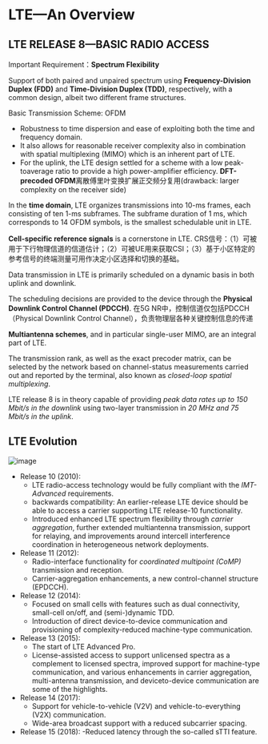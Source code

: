# LTE—An Overview
## LTE RELEASE 8—BASIC RADIO ACCESS
Important Requirement：**Spectrum Flexibility**

Support of both paired and unpaired spectrum using **Frequency-Division Duplex (FDD)** and **Time-Division Duplex (TDD)**, respectively,
with a common design, albeit two different frame structures.

Basic Transmission Scheme: OFDM
- Robustness to time dispersion and ease of exploiting both the time and frequency domain.
- It also allows for reasonable receiver complexity also in combination with spatial multiplexing (MIMO) which is an inherent part of LTE.
- For the uplink, the LTE design settled for a scheme with a low peak-toaverage ratio to provide a high power-amplifier efficiency.
   **DFT-precoded OFDM**离散傅里叶变换扩展正交频分复用(drawback: larger complexity on the receiver side)

In the **time domain**, LTE organizes transmissions into 10-ms frames, each consisting of ten 1-ms subframes. The subframe duration of 1 ms, which corresponds
to 14 OFDM symbols, is the smallest schedulable unit in LTE.

**Cell-specific reference signals** is a cornerstone in LTE.
CRS信号：（1）可被用于下行物理信道的信道估计；（2）可被UE用来获取CSI；（3）基于小区特定的参考信号的终端测量可用作决定小区选择和切换的基础。

Data transmission in LTE is primarily scheduled on a dynamic basis in both uplink and downlink.

The scheduling decisions are provided to the device through the **Physical Downlink Control Channel (PDCCH)**.
在5G NR中，控制信道仅包括PDCCH（Physical Downlink Control Channel），负责物理层各种关键控制信息的传递

**Multiantenna schemes**, and in particular single-user MIMO, are an integral part of LTE.

The transmission rank, as well as the exact precoder matrix, can be selected by the network based on channel-status measurements carried out and reported by the terminal, also known as *closed-loop spatial multiplexing*.

LTE release 8 is in theory capable of providing *peak data rates up to 150 Mbit/s in the downlink* using two-layer transmission in *20 MHz and 75 Mbit/s in the uplink*.

## LTE Evolution
![image](https://github.com/user-attachments/assets/43880b49-545a-49ad-8ede-ac7af927a3e8)
- Release 10 (2010):
  - LTE radio-access technology would be fully compliant with the *IMT-Advanced* requirements.
  - backwards compatibility: An earlier-release LTE device should be able to access a carrier supporting LTE release-10 functionality.
  - Introduced enhanced LTE spectrum flexibility through *carrier aggregation*, further extended multiantenna transmission, support for relaying, and improvements around intercell interference coordination in heterogeneous network deployments.
- Release 11 (2012):
  - Radio-interface functionality for *coordinated multipoint (CoMP)* transmission and reception.
  - Carrier-aggregation enhancements, a new control-channel structure (EPDCCH).
- Release 12 (2014):
  - Focused on small cells with features such as dual connectivity, small-cell on/off, and (semi-)dynamic TDD.
  - Introduction of direct device-to-device communication and provisioning of complexity-reduced machine-type communication.
- Release 13 (2015):
  - The start of LTE Advanced Pro.
  - License-assisted access to support unlicensed spectra as a complement to licensed spectra, improved support for machine-type communication, and various enhancements in carrier aggregation, multi-antenna transmission, and deviceto-device communication are some of the highlights.
- Release 14 (2017):
  - Support for vehicle-to-vehicle (V2V) and vehicle-to-everything (V2X) communication.
  - Wide-area broadcast support with a reduced subcarrier spacing.
- Release 15 (2018):
  -Reduced latency through the so-called sTTI feature.
